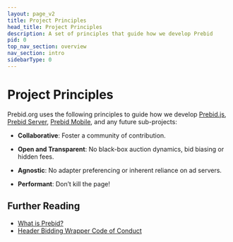 ```yaml
---
layout: page_v2
title: Project Principles
head_title: Project Principles
description: A set of principles that guide how we develop Prebid
pid: 0
top_nav_section: overview
nav_section: intro
sidebarType: 0
---
```




# Project Principles

Prebid.org uses the following principles to guide how we develop [Prebid.js]({{site.baseurl}}/prebid/prebidjs.html), [Prebid Server]({{site.baseurl}}/prebid-server/prebid-server-overview.html), [Prebid Mobile]({{site.baseurl}}/prebid-mobile/prebid-mobile.html), and any future sub-projects:

+ **Collaborative**: Foster a community of contribution.

+ **Open and Transparent**: No black-box auction dynamics, bid biasing or hidden fees.

+ **Agnostic**: No adapter preferencing or inherent reliance on ad servers.

+ **Performant**: Don’t kill the page!

## Further Reading

+ [What is Prebid?](/overview/intro.html)
+ [Header Bidding Wrapper Code of Conduct]({{site.baseurl}}/wrapper_code_of_conduct.html)
